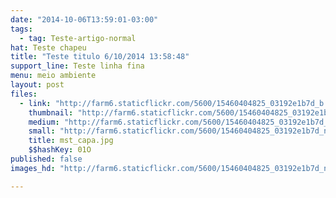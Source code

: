 ```yaml
---
date: "2014-10-06T13:59:01-03:00"
tags:
  - tag: Teste-artigo-normal
hat: Teste chapeu
title: "Teste titulo 6/10/2014 13:58:48"
support_line: Teste linha fina
menu: meio ambiente
layout: post
files:
  - link: "http://farm6.staticflickr.com/5600/15460404825_03192e1b7d_b.jpg"
    thumbnail: "http://farm6.staticflickr.com/5600/15460404825_03192e1b7d_t.jpg"
    medium: "http://farm6.staticflickr.com/5600/15460404825_03192e1b7d_z.jpg"
    small: "http://farm6.staticflickr.com/5600/15460404825_03192e1b7d_n.jpg"
    title: mst_capa.jpg
    $$hashKey: 01O
published: false
images_hd: "http://farm6.staticflickr.com/5600/15460404825_03192e1b7d_n.jpg"

---
```

